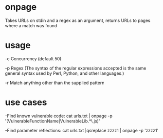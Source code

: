 # onpage
Takes URLs on stdin and a regex as an argument, returns URLs to pages where a match was found

# usage
  -c Concurrency (default 50)
  
  -p Regex (The syntax of the regular expressions accepted is the same general syntax used by Perl, Python, and other languages.)
  
  -r Match anything other than the supplied pattern
  
# use cases
  -Find known vulnerable code:
             cat urls.txt | onpage -p '(VulnerableFunctionName|VulnerableLib.*\\.js)'
  
  -Find parameter reflections:
             cat urls.txt |qsreplace zzzz1 | onpage -p 'zzzz1'
  
  
  
  

